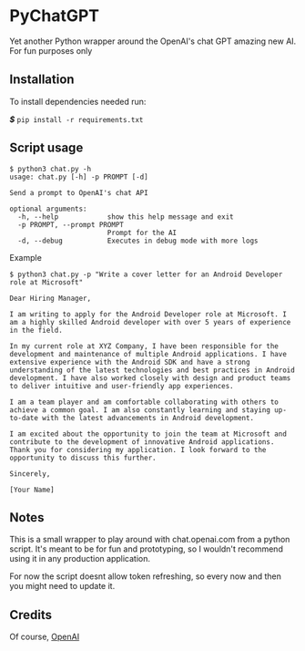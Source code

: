 # PyChatGPT

Yet another Python wrapper around the OpenAI's chat GPT amazing new AI. For fun purposes only

## Installation

To install dependencies needed run:

_**$**_ `pip install -r requirements.txt`

## Script usage

```
$ python3 chat.py -h 
usage: chat.py [-h] -p PROMPT [-d]

Send a prompt to OpenAI's chat API

optional arguments:
  -h, --help            show this help message and exit
  -p PROMPT, --prompt PROMPT
                        Prompt for the AI
  -d, --debug           Executes in debug mode with more logs
```

Example
```
$ python3 chat.py -p "Write a cover letter for an Android Developer role at Microsoft"

Dear Hiring Manager,

I am writing to apply for the Android Developer role at Microsoft. I am a highly skilled Android developer with over 5 years of experience in the field.

In my current role at XYZ Company, I have been responsible for the development and maintenance of multiple Android applications. I have extensive experience with the Android SDK and have a strong understanding of the latest technologies and best practices in Android development. I have also worked closely with design and product teams to deliver intuitive and user-friendly app experiences.

I am a team player and am comfortable collaborating with others to achieve a common goal. I am also constantly learning and staying up-to-date with the latest advancements in Android development.

I am excited about the opportunity to join the team at Microsoft and contribute to the development of innovative Android applications. Thank you for considering my application. I look forward to the opportunity to discuss this further.

Sincerely,

[Your Name]
```

## Notes

This is a small wrapper to play around with chat.openai.com from a python script. It's meant to be for fun and prototyping, so I wouldn't recommend using it in any production application.

For now the script doesnt allow token refreshing, so every now and then you might need to update it.

## Credits

Of course, [OpenAI](https://openai.com/)